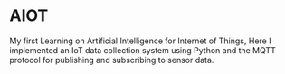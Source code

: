 # AIOT
My first Learning on Artificial Intelligence for Internet of Things, Here I implemented an IoT data collection system using Python and the MQTT protocol for publishing and subscribing to sensor data.
